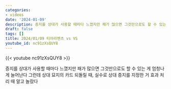 ```yaml
---
categories:
- videos
date: '2024-01-09'
description: 증지를 상대가 사용할 때마다 느꼈지만 패가 많으면 그것만으로도 할 수 있는 게 엄청나게 늘어난다
draft: false
tags: []
title: 2024/01/09 티아라멘츠 vs VS
youtube_id: nc91zXsQUY8
---
```



{{< youtube nc91zXsQUY8 >}}

증지를 상대가 사용할 때마다 느꼈지만 패가 많으면 그것만으로도 할 수 있는 게 엄청나게 늘어난다
그런데 상대 묘지의 카드 되돌릴 때, 실수로 상대 증지를 지정한 거 효과 처리 때 알고 놀랐다